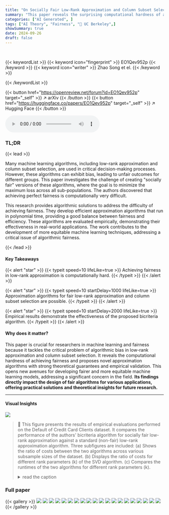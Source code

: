 ```yaml
---
title: "On Socially Fair Low-Rank Approximation and Column Subset Selection"
summary: "This paper reveals the surprising computational hardness of achieving fairness in low-rank approximation while offering efficient approximation algorithms."
categories: ["AI Generated", ]
tags: ["AI Theory", "Fairness", "🏢 UC Berkeley",]
showSummary: true
date: 2024-09-26
draft: false
---
```


<br>

{{< keywordList >}}
{{< keyword icon="fingerprint" >}} EO1Qev952p {{< /keyword >}}
{{< keyword icon="writer" >}} Zhao Song et el. {{< /keyword >}}
 
{{< /keywordList >}}

{{< button href="https://openreview.net/forum?id=EO1Qev952p" target="_self" >}}
↗ arXiv
{{< /button >}}
{{< button href="https://huggingface.co/papers/EO1Qev952p" target="_self" >}}
↗ Hugging Face
{{< /button >}}



<audio controls>
    <source src="https://ai-paper-reviewer.com/EO1Qev952p/podcast.wav" type="audio/wav">
    Your browser does not support the audio element.
</audio>


### TL;DR


{{< lead >}}

Many machine learning algorithms, including low-rank approximation and column subset selection, are used in critical decision-making processes.  However, these algorithms can exhibit bias, leading to unfair outcomes for different groups. This paper investigates the challenge of creating "socially fair" versions of these algorithms, where the goal is to minimize the maximum loss across all sub-populations.  The authors discovered that achieving perfect fairness is computationally very difficult. 

This research provides algorithmic solutions to address the difficulty of achieving fairness.  They develop efficient approximation algorithms that run in polynomial time, providing a good balance between fairness and efficiency.  These algorithms are evaluated empirically, demonstrating their effectiveness in real-world applications.  The work contributes to the development of more equitable machine learning techniques, addressing a critical issue of algorithmic fairness.

{{< /lead >}}


#### Key Takeaways

{{< alert "star" >}}
{{< typeit speed=10 lifeLike=true >}} Achieving fairness in low-rank approximation is computationally hard. {{< /typeit >}}
{{< /alert >}}

{{< alert "star" >}}
{{< typeit speed=10 startDelay=1000 lifeLike=true >}} Approximation algorithms for fair low-rank approximation and column subset selection are possible. {{< /typeit >}}
{{< /alert >}}

{{< alert "star" >}}
{{< typeit speed=10 startDelay=2000 lifeLike=true >}} Empirical results demonstrate the effectiveness of the proposed bicriteria algorithm. {{< /typeit >}}
{{< /alert >}}

#### Why does it matter?
This paper is crucial for researchers in machine learning and fairness because it tackles the critical problem of algorithmic bias in low-rank approximation and column subset selection.  It reveals the computational hardness of achieving fairness and proposes novel approximation algorithms with strong theoretical guarantees and empirical validation. This opens new avenues for developing fairer and more equitable machine learning models, addressing a significant concern in the field.  **Its findings directly impact the design of fair algorithms for various applications, offering practical solutions and theoretical insights for future research.**

------
#### Visual Insights



![](https://ai-paper-reviewer.com/EO1Qev952p/figures_8_1.jpg)

> 🔼 This figure presents the results of empirical evaluations performed on the Default of Credit Card Clients dataset.  It compares the performance of the authors' bicriteria algorithm for socially fair low-rank approximation against a standard (non-fair) low-rank approximation algorithm. Three subfigures are included:  (a) Shows the ratio of costs between the two algorithms across various subsample sizes of the dataset. (b) Displays the ratio of costs for different rank parameters (k) of the SVD algorithm. (c) Compares the runtimes of the two algorithms for different rank parameters (k).
> <details>
> <summary>read the caption</summary>
> Fig. 1: Empirical evaluations on the Default Credit dataset.
> </details>







### Full paper

{{< gallery >}}
<img src="https://ai-paper-reviewer.com/EO1Qev952p/1.png" class="grid-w50 md:grid-w33 xl:grid-w25" />
<img src="https://ai-paper-reviewer.com/EO1Qev952p/2.png" class="grid-w50 md:grid-w33 xl:grid-w25" />
<img src="https://ai-paper-reviewer.com/EO1Qev952p/3.png" class="grid-w50 md:grid-w33 xl:grid-w25" />
<img src="https://ai-paper-reviewer.com/EO1Qev952p/4.png" class="grid-w50 md:grid-w33 xl:grid-w25" />
<img src="https://ai-paper-reviewer.com/EO1Qev952p/5.png" class="grid-w50 md:grid-w33 xl:grid-w25" />
<img src="https://ai-paper-reviewer.com/EO1Qev952p/6.png" class="grid-w50 md:grid-w33 xl:grid-w25" />
<img src="https://ai-paper-reviewer.com/EO1Qev952p/7.png" class="grid-w50 md:grid-w33 xl:grid-w25" />
<img src="https://ai-paper-reviewer.com/EO1Qev952p/8.png" class="grid-w50 md:grid-w33 xl:grid-w25" />
<img src="https://ai-paper-reviewer.com/EO1Qev952p/9.png" class="grid-w50 md:grid-w33 xl:grid-w25" />
<img src="https://ai-paper-reviewer.com/EO1Qev952p/10.png" class="grid-w50 md:grid-w33 xl:grid-w25" />
<img src="https://ai-paper-reviewer.com/EO1Qev952p/11.png" class="grid-w50 md:grid-w33 xl:grid-w25" />
<img src="https://ai-paper-reviewer.com/EO1Qev952p/12.png" class="grid-w50 md:grid-w33 xl:grid-w25" />
<img src="https://ai-paper-reviewer.com/EO1Qev952p/13.png" class="grid-w50 md:grid-w33 xl:grid-w25" />
<img src="https://ai-paper-reviewer.com/EO1Qev952p/14.png" class="grid-w50 md:grid-w33 xl:grid-w25" />
<img src="https://ai-paper-reviewer.com/EO1Qev952p/15.png" class="grid-w50 md:grid-w33 xl:grid-w25" />
<img src="https://ai-paper-reviewer.com/EO1Qev952p/16.png" class="grid-w50 md:grid-w33 xl:grid-w25" />
<img src="https://ai-paper-reviewer.com/EO1Qev952p/17.png" class="grid-w50 md:grid-w33 xl:grid-w25" />
<img src="https://ai-paper-reviewer.com/EO1Qev952p/18.png" class="grid-w50 md:grid-w33 xl:grid-w25" />
<img src="https://ai-paper-reviewer.com/EO1Qev952p/19.png" class="grid-w50 md:grid-w33 xl:grid-w25" />
<img src="https://ai-paper-reviewer.com/EO1Qev952p/20.png" class="grid-w50 md:grid-w33 xl:grid-w25" />
{{< /gallery >}}